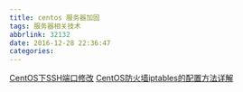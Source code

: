 ```yaml
---
title: centos 服务器加固
tags: 服务器相关技术
abbrlink: 32132
date: 2016-12-28 22:36:47
categories:
---
```


[CentOS下SSH端口修改](http://www.centoscn.com/CentOS/2013/0413/295.html)
[CentOS防火墙iptables的配置方法详解](http://www.111cn.net/sys/CentOS/53293.htm)